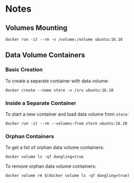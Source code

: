 # Notes

## Volumes Mounting

```
docker run -it --rm -v /volume:/volume ubuntu:16.10
```

## Data Volume Containers

### Basic Creation

To create a separate container with data volume:

```
docker create --name store -v /srv ubuntu:16.10
```

### Inside a Separate Container

To start a new container and load data volume from `store`:

```
docker run -it --rm --volumes-from store ubuntu:16.10
```

### Orphan Containers

To get a list of orphan data volume containers:

```
docker volume ls -qf dangling=true
```

To remove orphan data volume containers:

```
docker volume rm $(docker volume ls -qf dangling=true)
```
